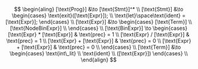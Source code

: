 $$
\begin{aling}
    [\text{Prog}] &\to [\text{Stmt}]^* \\
    [\text{Stmt}] &\to 
    \begin{cases}
        \text{exit}([\text{Expr}]); \\
        \text{let}\space\text{ident} = [\text{Expr}];
    \end{cases} \\
    [\text{Expr}] &\to 
    \begin{cases}
        [\text{Term}] \\
        [\text{NodeBinExpr}] \\
    \end{cases} \\
    [\text{BinExpr}] \to
    \begin{cases}
        [\text{Expr} * [\text{Expr}] & \text{prec} = 1 \\
        [\text{Expr} / [\text{Expr}] & \text{prec} = 1 \\
        [\text{Expr} + [\text{Expr}] & \text{prec} = 0 \\
        [\text{Expr} + [\text{Expr}] & \text{prec} = 0 \\
    \end{cases} \\
    [\text{Term}] &\to
    \begin{cases}
        \text{int\_lit} \\
        \text{ident} \\
        ([\text{Expr}])
    \end{cases} \\
\end{align}
$$
